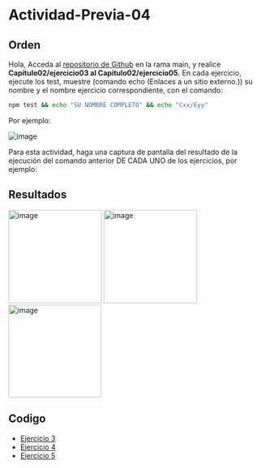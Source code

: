 # Actividad-Previa-04

## Orden
Hola,
Acceda al [repositorio de Github](https://github.com/DAWMFIEC/DAWM)
 en la rama main, y realice **Capítulo02/ejercicio03 al Capítulo02/ejercicio05.** 
En cada ejercicio, ejecute los test, muestre (comando echo (Enlaces a un sitio externo.)) su nombre y el nombre ejercicio correspondiente, con el comando: 
```bash
npm test && echo "SU NOMBRE COMPLETO" && echo "Cxx/Eyy"
```
Por ejemplo:

![image](https://github.com/user-attachments/assets/2ff34391-06da-4f34-beae-c7994a975f80)


Para esta actividad, haga una captura de pantalla del resultado de la ejecución del comando anterior DE CADA UNO de los ejercicios, por ejemplo:

## Resultados

<img width="184" alt="image" src="https://github.com/user-attachments/assets/6d02e990-4934-4ef0-8e6f-d03927ea9cf2">
<img width="184" alt="image" src="https://github.com/user-attachments/assets/70e87559-2258-4ffa-ad67-9f06c43aeacd">
<img width="183" alt="image" src="https://github.com/user-attachments/assets/1d8a5058-d277-4884-a10a-46b81a11d1ca">





## Codigo
-  [Ejercicio 3](https://github.com/Desarrollo-Aplicaciones-Web-y-Moviles/Actividad-Previa-04/tree/main/C02E03)
-  [Ejercicio 4](https://github.com/Desarrollo-Aplicaciones-Web-y-Moviles/Actividad-Previa-04/tree/main/C02E04)
-  [Ejercicio 5](https://github.com/Desarrollo-Aplicaciones-Web-y-Moviles/Actividad-Previa-04/tree/main/C02E05)
